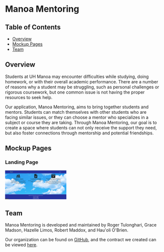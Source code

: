 # Manoa Mentoring

## Table of Contents
* [Overview](#overview)
* [Mockup Pages](#mockup-pages)
* [Team](#team)

## Overview
Students at UH Manoa may encounter difficulties while studying, doing homework, or with their overall academic performance. There are a number of reasons why a student may be struggling, such as personal challenges or rigorous coursework, but one common issue is not having the proper resources to seek help.

Our application, Manoa Mentoring, aims to bring together students and mentors. Students can match themselves with other students who are facing similar issues, or they can choose a mentor who specializes in a subject or course they are taking. Through Manoa Mentoring, our goal is to create a space where students can not only receive the support they need, but also foster connections through mentorship and potential friendships.

## Mockup Pages

### Landing Page
<img width="200px" class="rounded float-start pe-4" src="/img/landingpage_mock.png" >

## Team
Manoa Mentoring is developed and maintained by Roger Tulonghari, Grace Madson, Hazelle Limos, Robert Maddox, and Hau'oli O'Brien.

Our organization can be found on [GitHub](https://github.com/manoa-mentoring), and the contract we created can be viewed [here](https://docs.google.com/document/d/1qXKbG2dNTEJKoSDvPZ3moOmphV2meq3-DvByIjZ7x2I/edit?usp=sharing).
